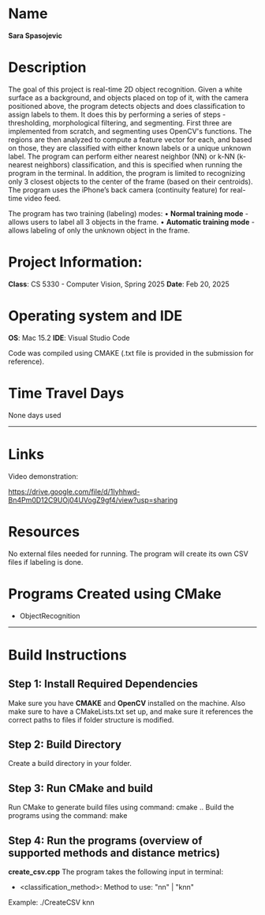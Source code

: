 # Name

**Sara Spasojevic**

# Description

The goal of this project is real-time 2D object recognition. Given a white surface as a
background, and objects placed on top of it, with the camera positioned above, the program
detects objects and does classification to assign labels to them. It does this by performing a
series of steps - thresholding, morphological filtering, and segmenting. First three are implemented 
from scratch, and segmenting uses OpenCV's functions. The regions are then
analyzed to compute a feature vector for each, and based on those, they are classified with
either known labels or a unique unknown label. The program can perform either nearest
neighbor (NN) or k-NN (k-nearest neighbors) classification, and this is specified when
running the program in the terminal. In addition, the program is limited to recognizing only 3 closest
objects to the center of the frame (based on their centroids). The program uses the iPhone’s back
camera (continuity feature) for real-time video feed.

The program has two training (labeling) modes:
• **Normal training mode** - allows users to label all 3 objects in the frame.
• **Automatic training mode** - allows labeling of only the unknown object in the
frame.

# Project Information:

**Class**: CS 5330 - Computer Vision, Spring 2025
**Date**: Feb 20, 2025

# Operating system and IDE

**OS**: Mac 15.2
**IDE**: Visual Studio Code

Code was compiled using CMAKE (.txt file is provided in the submission for reference).

# Time Travel Days

None days used

---

# Links

Video demonstration:

https://drive.google.com/file/d/1Iyhhwd-Bn4Pm0D12C9UOj04UVogZ9gf4/view?usp=sharing


# Resources

No external files needed for running. The program will create its own CSV files 
if labeling is done.


# Programs Created using CMake

- ObjectRecognition

---

# Build Instructions

## Step 1: Install Required Dependencies

Make sure you have **CMAKE** and **OpenCV** installed on the machine.
Also make sure to have a CMakeLists.txt set up, and make sure it references the correct paths to files if folder structure is modified.

## Step 2: Build Directory

Create a build directory in your folder.

## Step 3: Run CMake and build

Run CMake to generate build files using command: cmake ..
Build the programs using the command: make

## Step 4: Run the programs (overview of supported methods and distance metrics)

**create_csv.cpp**
The program takes the following input in terminal:
- <classification_method>: Method to use: "nn" | "knn"

Example: ./CreateCSV knn




